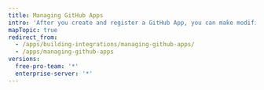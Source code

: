```yaml
---
title: Managing GitHub Apps
intro: 'After you create and register a GitHub App, you can make modifications to the app, change permissions, transfer ownership, and delete the app.'
mapTopic: true
redirect_from:
  - /apps/building-integrations/managing-github-apps/
  - /apps/managing-github-apps
versions:
  free-pro-team: '*'
  enterprise-server: '*'
---
```


